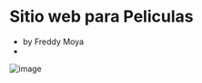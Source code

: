 # Sitio web para Peliculas

- by Freddy Moya
- 
![image](https://github.com/Moya30/PyPeliculas/assets/66094280/dc685a09-af66-47c4-a97e-f5eba382e9da)

